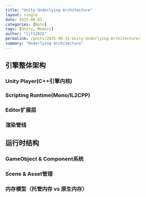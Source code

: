 ```yaml
---
title: "Unity Underlying Architecture"
layout: single
date: 2025-06-01
categories: [Note]
tags: [Unity, Memory]
author: "ljf12825"
permalink: /posts/2025-08-31-Unity-Underlying-Architecture/
summary: "Underlying Architecture"
---
```

## 引擎整体架构
### Unity Player(C++引擎内核)
### Scripting Runtime(Mono/IL2CPP)
### Editor扩展层
### 渲染管线

## 运行时结构
### GameObject & Component系统
### Scene & Asset管理
### 内存模型（托管内存 vs 原生内存）